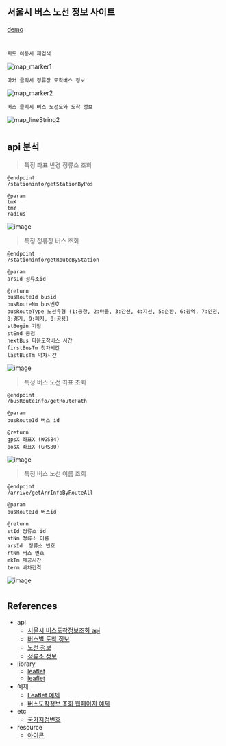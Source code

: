 ## 서울시 버스 노선 정보 사이트

[demo](https://vehicle-management-system.fly.dev/)
#

`지도 이동시 재검색`

![map_marker1](https://user-images.githubusercontent.com/61821641/175223494-299a7a9c-73b4-4ca9-aebb-48b81ca89632.gif)

`마커 클릭시 정류장 도착버스 정보`

![map_marker2](https://user-images.githubusercontent.com/61821641/175223574-7a02f06f-f16a-45a5-8fe6-034ee9fefa2e.gif)

`버스 클릭시 버스 노선도와 도착 정보`

![map_lineString2](https://user-images.githubusercontent.com/61821641/175224631-384cb64a-a641-4294-81e4-5c2bdd431e11.gif)

#

## api 분석

> 특정 좌표 반경 정류소 조회

```
@endpoint
/stationinfo/getStationByPos

@param
tmX
tmY
radius
```

![image](https://user-images.githubusercontent.com/61821641/174729683-0b15b71a-d305-47ed-9755-5796037c2a1c.png)

> 특정 정류장 버스 조회

```
@endpoint
/stationinfo/getRouteByStation

@param
arsId 정류소id

@return
busRouteId busid
busRouteNm bus번호
busRouteType 노선유형 (1:공항, 2:마을, 3:간선, 4:지선, 5:순환, 6:광역, 7:인천, 8:경기, 9:폐지, 0:공용)
stBegin 기점
stEnd 종점
nextBus 다음도착버스 시간
firstBusTm 첫차시간
lastBusTm 막차시간
```

![image](https://user-images.githubusercontent.com/61821641/174707694-2e26e058-2029-4362-b0b0-b9458502550e.png)

> 특정 버스 노선 좌표 조회

```
@endpoint
/busRouteInfo/getRoutePath

@param
busRouteId 버스 id

@return
gpsX 좌표X (WGS84)
posX 좌표X (GRS80)
```

![image](https://user-images.githubusercontent.com/61821641/174707913-57d0c267-1251-4558-aad0-d9011f2b9a10.png)

> 특정 버스 노선 이름 조회

```
@endpoint
/arrive/getArrInfoByRouteAll

@param
busRouteId 버스id

@return
stId 정류소 id
stNm 정류소 이름
arsId  정류소 번호
rtNm 버스 번호
mkTm 제공시간
term 배차간격
```

![image](https://user-images.githubusercontent.com/61821641/174710018-a2173c30-47b7-4b5e-8254-97b1efeab894.png)

#

## References

- api
  - [서울시 버스도착정보조회 api](https://www.data.go.kr/data/15000314/openapi.do)
  - [버스별 도착 정보](http://api.bus.go.kr/contents/sub02/getArrInfoByRoute.html)
  - [노선 정보](http://api.bus.go.kr/contents/sub02/getBusRouteList.html)
  - [정류소 정보](http://api.bus.go.kr/contents/sub02/getStationByName.html)
- library
  - [leaflet](https://leafletjs.com/)
  - [leaflet](https://developers.arcgis.com/esri-leaflet/samples/)
- 예제
  - [Leaflet 예제](https://bryceyangs.github.io/study/2021/04/04/Library-Leaflet/)
  - [버스도착정보 조회 웹페이지 예제](https://doqtqu.tistory.com/245)
- etc
  - [국가지점번호](https://ch1517.github.io/CountryBranchCode/)
- resource
  - [아이콘](https://www.flaticon.com/search?word=bus)
